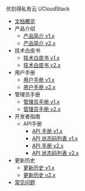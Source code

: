 <div class="sidebar_title icon-product__ucloudstack">优刻得私有云 UCloudStack</div>

* [文档概览](/UCloudStack/README.md)
* 产品介绍
  * [产品简介 v1.x](/UCloudStack/v1.x/introduction/README.md)
  * [产品简介 v2.x](/UCloudStack/v2.x/introduction/README.md)
* 技术白皮书
  * [技术白皮书 v1.x](/UCloudStack/v1.x/techwhitepaper/README.md)
  * [技术白皮书 v2.x](/UCloudStack/v2.x/techwhitepaper/README.md)
* 用户手册
  * [用户手册 v1.x](/UCloudStack/v1.x/userguide/README.md)
  * [用户手册 v2.x](/UCloudStack/v2.x/userguide/README.md)
* 管理员手册
  * [管理员手册 v1.x](/UCloudStack/v1.x/adminguide/README.md)
  * [管理员手册 v2.x](/UCloudStack/v2.x/adminguide/README.md)
* 开发者指南
  * API手册
    * [API 手册 v1.x](/UCloudStack/v1.x/apiguide/README.md)
    * [API 状态码列表 v1.x](/UCloudStack/v1.x/apiretcode/README.md)
    * [API 手册 v2.x](/UCloudStack/v2.x/apiguide/README.md)
    * [API 状态码列表 v2.x](/UCloudStack/v2.x/apiretcode/README.md)
* 更新历史
  * [更新历史 v1.x](/UCloudStack/changelog/v1.x/README.md)
  * [更新历史 v2.x](/UCloudStack/changelog/v2.x/README.md)
* [常见问题](/UCloudStack/faq.md)







